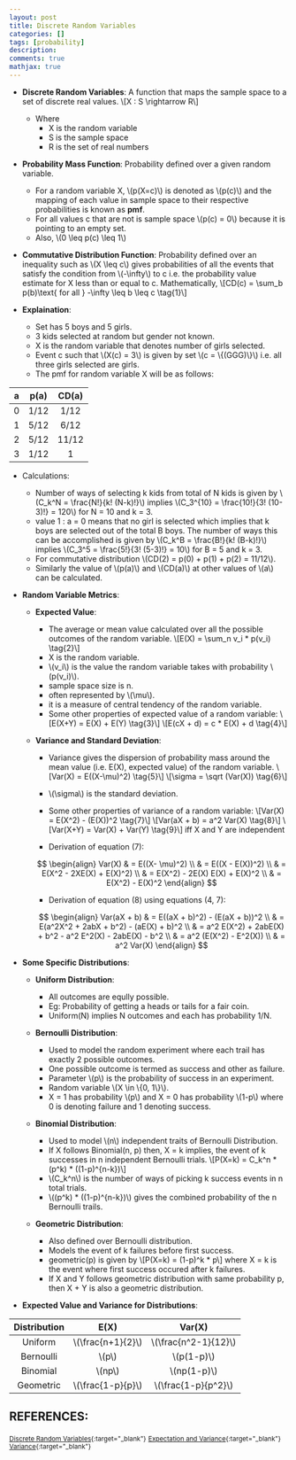 ```yaml
---
layout: post
title: Discrete Random Variables
categories: []
tags: [probability]
description:
comments: true
mathjax: true
---
```


* **Discrete Random Variables**: A function that maps the sample space to a set of discrete real values.
\\[X : S \rightarrow R\\]
  * Where
    * X is the random variable
    * S is the sample space
    * R is the set of real numbers

* **Probability Mass Function**: Probability defined over a given random variable.
  * For a random variable X, \\(p(X=c)\\) is denoted as \\(p(c)\\) and the mapping of each value in sample space to their respective probabilities is known as **pmf**.
  * For all values c that are not is sample space \\(p(c) = 0\\) because it is pointing to an empty set.
  * Also, \\(0 \leq p(c) \leq 1\\)

* **Commutative Distribution Function**: Probability defined over an inequality such as \\(X \leq c\\) gives probabilities of all the events that satisfy the condition from \\(-\infty\\) to c i.e. the probability value estimate for X less than or equal to c. Mathematically,
\\[CD(c) = \sum_b p(b)\text{ for all } -\infty \leq b \leq c \tag{1}\\]

* **Explaination**:
  * Set has 5 boys and 5 girls.
  * 3 kids selected at random but gender not known.
  * X is the random variable that denotes number of girls selected.
  * Event c such that \\(X(c) = 3\\) is given by set \\(c = \\{(GGG)\\}\\) i.e. all three girls selected are girls.
  * The pmf for random variable X will be as follows:

| a | p(a)| CD(a) |
|:-:|:-:|:-:|
| 0 | 1/12  | 1/12 |
| 1 | 5/12  | 6/12 |
| 2 | 5/12  | 11/12 |
| 3 | 1/12  | 1 |

  * Calculations:
    * Number of ways of selecting k kids from total of N kids is given by \\(C_k^N = \frac{N!}{k! (N-k)!}\\) implies \\(C_3^{10} = \frac{10!}{3! (10-3)!} = 120\\) for N = 10 and k = 3.
    * value 1 : a = 0 means that no girl is selected which implies that k boys are selected out of the total B boys. The number of ways this can be accomplished is given by \\(C_k^B = \frac{B!}{k! (B-k)!}\\) implies \\(C_3^5 = \frac{5!}{3! (5-3)!} = 10\\) for B = 5 and k = 3.
    * For commutative distribution \\(CD(2) = p(0) + p(1) + p(2) = 11/12\\).
    * Similarly the value of \\(p(a)\\) and \\(CD(a)\\) at other values of \\(a\\) can be calculated.

* **Random Variable Metrics**:
  * **Expected Value**:
    * The average or mean value calculated over all the possible outcomes of the random variable.
    \\[E(X) = \sum_n v_i * p(v_i) \tag{2}\\]
    * X is the random variable.
    * \\(v_i\\) is the value the random variable takes with probability \\(p(v_i)\\).
    * sample space size is  n.
    * often represented by \\(\mu\\).
    * it is a measure of central tendency of the random variable.
    * Some other properties of expected value of a random variable:
    \\[E(X+Y) = E(X) + E(Y) \tag{3}\\]
    \\[E(cX + d) = c * E(X) + d \tag{4}\\]

  * **Variance and Standard Deviation**:
    * Variance gives the dispersion of probability mass around the mean value (i.e. E(X), expected value) of the random variable.
    \\[Var(X) = E((X-\mu)^2) \tag{5}\\]
    \\[\sigma = \sqrt (Var(X)) \tag{6}\\]
    * \\(\sigma\\) is the standard deviation.
    * Some other properties of variance of a random variable:
    \\[Var(X) = E(X^2) - (E(X))^2 \tag{7}\\]
    \\[Var(aX + b) = a^2 Var(X) \tag{8}\\]
    \\[Var(X+Y) = Var(X) + Var(Y) \tag{9}\\] iff X and Y are independent

    * Derivation of equation (7):

    $$
      \begin{align}
        Var(X) & = E((X- \mu)^2) \\
        & = E((X - E(X))^2) \\
        & = E(X^2 - 2XE(X) + E(X)^2) \\
        & = E(X^2) - 2E(X) E(X) + E(X)^2 \\
        & = E(X^2) - E(X)^2
      \end{align}
    $$

    * Derivation of equation (8) using equations (4, 7):

    $$
      \begin{align}
        Var(aX + b) & = E((aX + b)^2) - (E(aX + b))^2 \\
        & = E(a^2X^2 + 2abX + b^2) - (aE(X) + b)^2 \\
        & = a^2 E(X^2) + 2abE(X) + b^2 - a^2 E^2(X) - 2abE(X) - b^2 \\
        & = a^2 (E(X^2) - E^2(X)) \\
        & = a^2 Var(X)
      \end{align}
    $$


* **Some Specific Distributions**:

  * **Uniform Distribution**: 
    * All outcomes are eqully possible. 
    * Eg: Probability of getting a heads or tails for a fair coin. 
    * Uniform(N) implies N outcomes and each has probability 1/N.

  * **Bernoulli Distribution**: 
    * Used to model the random experiment where each trail has exactly 2 possible outcomes.
    * One possible outcome is termed as success and other as failure.
    * Parameter \\(p\\) is the probability of success in an experiment.
    * Random variable \\(X \in \\{0, 1\\}\\).
    * X = 1 has probability \\(p\\) and X = 0 has probability \\(1-p\\) where 0 is denoting failure and 1 denoting success.

  * **Binomial Distribution**:
    * Used to model \\(n\\) independent traits of Bernoulli Distribution.
    * If X follows Binomial(n, p) then, X = k implies, the event of k successes in n independent Bernoulli trials.
    \\[P(X=k) = C_k^n * (p^k) * ((1-p)^{n-k})\\]
    * \\(C_k^n\\) is the number of ways of picking k success events in n total trials.
    * \\((p^k) * ((1-p)^{n-k})\\) gives the combined probability of the n Bernoulli trails.

  * **Geometric Distribution**:
    * Also defined over Bernoulli distribution.
    * Models the event of k failures before first success.
    * geometric(p) is given by 
    \\[P(X=k) = (1-p)^k * p\\]
    where X = k is the event where first success occured after k failures.
    * If X and Y follows geometric distribution with same probability p, then X + Y is also a geometric distribution.


* **Expected Value and Variance for Distributions**:

| Distribution | E(X)| Var(X) |
|:-:|:-:|:-:|
| Uniform | \\(\frac{n+1}{2}\\)  | \\(\frac{n^2-1}{12}\\) |
| Bernoulli | \\(p\\) | \\(p(1-p)\\) |
| Binomial | \\(np\\)  | \\(np(1-p)\\) |
| Geometric | \\(\frac{1-p}{p}\\) | \\(\frac{1-p}{p^2}\\) |



## REFERENCES:

<small>[Discrete Random Variables](https://www.hackerearth.com/practice/machine-learning/prerequisites-of-machine-learning/discrete-random-variables/tutorial/){:target="_blank"}</small>
<small>[Expectation and Variance](https://revisionmaths.com/advanced-level-maths-revision/statistics/expectation-and-variance){:target="_blank"}</small>
<small>[Variance](https://en.wikipedia.org/wiki/Variance){:target="_blank"}</small>
